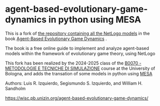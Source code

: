 # agent-based-evolutionary-game-dynamics in python using MESA

This is a fork of [the repository containing all the NetLogo models](https://github.com/luis-r-izquierdo/agent-based-evolutionary-game-dynamics) in the book [Agent-Based Evolutionary Game Dynamics](https://wisc.pb.unizin.org/agent-based-evolutionary-game-dynamics/) .

The book is a free online guide to implement and analyze agent-based models within the framework of evolutionary game theory, using NetLogo

This fork has been realized by the 2024-2025 class of the [B0070 - METODOLOGIE E TECNICHE DI SIMULAZIONE](https://www.unibo.it/it/studiare/dottorati-master-specializzazioni-e-altra-formazione/insegnamenti/insegnamento/2024/483945) course at the University of Bologna, and adds the transation of some models in python using [MESA](https://mesa.readthedocs.io/stable/index.html)

Authors: Luis R. Izquierdo, Segismundo S. Izquierdo, and William H. Sandholm

https://wisc.pb.unizin.org/agent-based-evolutionary-game-dynamics/

